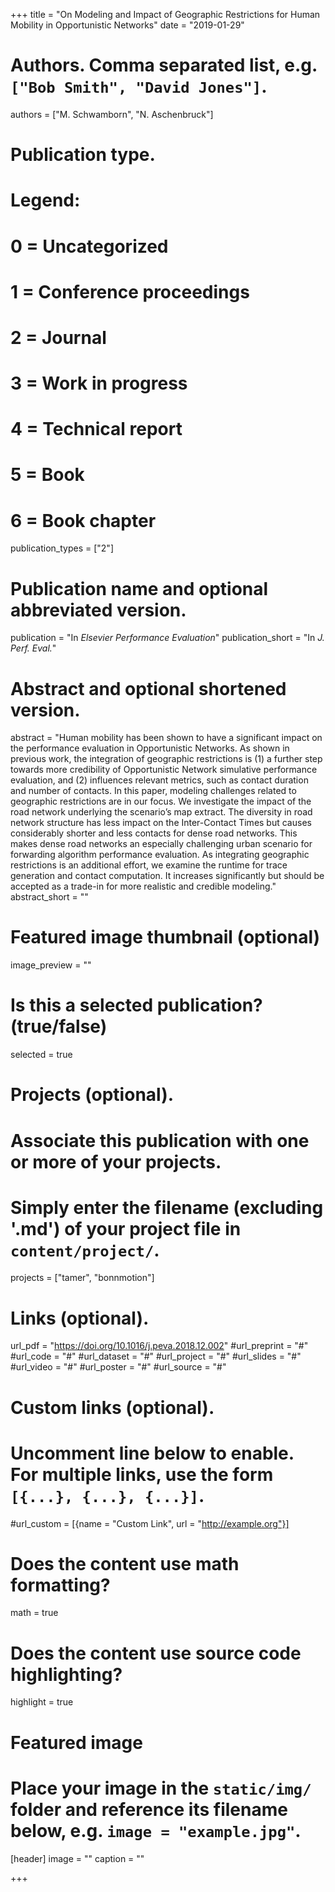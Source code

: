 +++
title = "On Modeling and Impact of Geographic Restrictions for Human Mobility in Opportunistic Networks"
date = "2019-01-29"

# Authors. Comma separated list, e.g. `["Bob Smith", "David Jones"]`.
authors = ["M. Schwamborn", "N. Aschenbruck"]

# Publication type.
# Legend:
# 0 = Uncategorized
# 1 = Conference proceedings
# 2 = Journal
# 3 = Work in progress
# 4 = Technical report
# 5 = Book
# 6 = Book chapter
publication_types = ["2"]

# Publication name and optional abbreviated version.
publication = "In *Elsevier Performance Evaluation*"
publication_short = "In *J. Perf. Eval.*"

# Abstract and optional shortened version.
abstract = "Human mobility has been shown to have a significant impact on the performance evaluation in Opportunistic Networks. As shown in previous work, the integration of geographic restrictions is (1) a further step towards more credibility of Opportunistic Network simulative performance evaluation, and (2) influences relevant metrics, such as contact duration and number of contacts. In this paper, modeling challenges related to geographic restrictions are in our focus. We investigate the impact of the road network underlying the scenario’s map extract. The diversity in road network structure has less impact on the Inter-Contact Times but causes considerably shorter and less contacts for dense road networks. This makes dense road networks an especially challenging urban scenario for forwarding algorithm performance evaluation. As integrating geographic restrictions is an additional effort, we examine the runtime for trace generation and contact computation. It increases significantly but should be accepted as a trade-in for more realistic and credible modeling."
abstract_short = ""

# Featured image thumbnail (optional)
image_preview = ""

# Is this a selected publication? (true/false)
selected = true

# Projects (optional).
#   Associate this publication with one or more of your projects.
#   Simply enter the filename (excluding '.md') of your project file in `content/project/`.
projects = ["tamer", "bonnmotion"]

# Links (optional).
url_pdf = "https://doi.org/10.1016/j.peva.2018.12.002"
#url_preprint = "#"
#url_code = "#"
#url_dataset = "#"
#url_project = "#"
#url_slides = "#"
#url_video = "#"
#url_poster = "#"
#url_source = "#"

# Custom links (optional).
#   Uncomment line below to enable. For multiple links, use the form `[{...}, {...}, {...}]`.
#url_custom = [{name = "Custom Link", url = "http://example.org"}]

# Does the content use math formatting?
math = true

# Does the content use source code highlighting?
highlight = true

# Featured image
# Place your image in the `static/img/` folder and reference its filename below, e.g. `image = "example.jpg"`.
[header]
image = ""
caption = ""

+++


